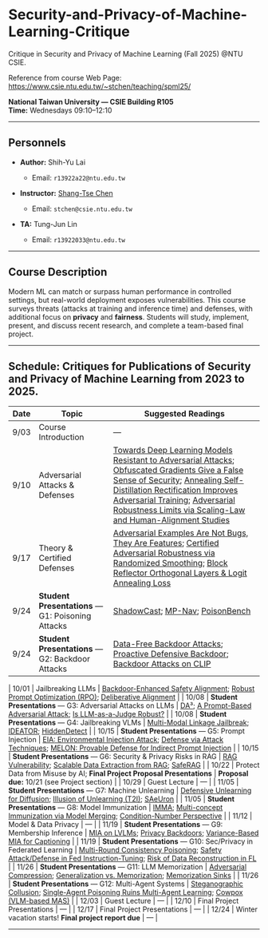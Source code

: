 # Security-and-Privacy-of-Machine-Learning-Critique
Critique in Security and Privacy of Machine Learning (Fall 2025) @NTU CSIE. 

Reference from course Web Page: https://www.csie.ntu.edu.tw/~stchen/teaching/spml25/

**National Taiwan University — CSIE Building R105**  
**Time:** Wednesdays 09:10–12:10

---

## Personnels

- **Author:** Shih-Yu Lai 
  - Email: `r13922a22@ntu.edu.tw`
    
- **Instructor:** [Shang-Tse Chen](https://www.csie.ntu.edu.tw/~stchen/)
  - Email: `stchen@csie.ntu.edu.tw`
    
- **TA:** Tung-Jun Lin  
  - Email: `r13922033@ntu.edu.tw`

---

## Course Description

Modern ML can match or surpass human performance in controlled settings, but real-world deployment exposes vulnerabilities. This course surveys threats (attacks at training and inference time) and defenses, with additional focus on **privacy** and **fairness**. Students will study, implement, present, and discuss recent research, and complete a team-based final project.

---

## Schedule: Critiques for Publications of Security and Privacy of Machine Learning from 2023 to 2025.


| Date | Topic | Suggested Readings |
|---|---|---|
| 9/03 | Course Introduction | — |
| 9/10 | Adversarial Attacks & Defenses | [Towards Deep Learning Models Resistant to Adversarial Attacks](https://arxiv.org/abs/1706.06083); [Obfuscated Gradients Give a False Sense of Security](https://arxiv.org/pdf/1802.00420); [Annealing Self-Distillation Rectification Improves Adversarial Training](https://arxiv.org/pdf/2305.12118); [Adversarial Robustness Limits via Scaling-Law and Human-Alignment Studies](https://arxiv.org/pdf/2404.09349) |
| 9/17 | Theory & Certified Defenses | [Adversarial Examples Are Not Bugs, They Are Features](https://arxiv.org/pdf/1905.02175.pdf); [Certified Adversarial Robustness via Randomized Smoothing](https://arxiv.org/pdf/1902.02918); [Block Reflector Orthogonal Layers & Logit Annealing Loss](https://arxiv.org/pdf/2505.15174) |
| 9/24 | **Student Presentations** — G1: Poisoning Attacks | [ShadowCast](https://arxiv.org/abs/2402.06608); [MP-Nav](https://openreview.net/pdf?id=zy7VeNtSLM); [PoisonBench](https://arxiv.org/abs/2410.08811) |
| 9/24 | **Student Presentations** — G2: Backdoor Attacks | [Data-Free Backdoor Attacks](https://arxiv.org/abs/2412.06219); [Proactive Defensive Backdoor](https://arxiv.org/abs/2405.16112); [Backdoor Attacks on CLIP](https://openreview.net/pdf?id=DWCDyGl6k8)|

| 10/01 | Jailbreaking LLMs | [Backdoor-Enhanced Safety Alignment](https://arxiv.org/abs/2402.05209); [Robust Prompt Optimization (RPO)](https://arxiv.org/abs/2406.13356); [Deliberative Alignment](https://arxiv.org/abs/2402.01717) |
| 10/08 | **Student Presentations** — G3: Adversarial Attacks on LLMs | [DA³](https://arxiv.org/abs/2406.17006); [A Prompt-Based Adversarial Attack](https://arxiv.org/abs/2402.09187); [Is LLM-as-a-Judge Robust?](https://arxiv.org/abs/2407.11373) |
| 10/08 | **Student Presentations** — G4: Jailbreaking VLMs | [Multi-Modal Linkage Jailbreak](https://arxiv.org/abs/2406.04031); [IDEATOR](https://arxiv.org/abs/2406.18510); [HiddenDetect](https://aclanthology.org/2024.findings-acl.841/) |
| 10/15 | **Student Presentations** — G5: Prompt Injection | [EIA: Environmental Injection Attack](https://arxiv.org/abs/2406.19359); [Defense via Attack Techniques](https://arxiv.org/abs/2406.00880); [MELON: Provable Defense for Indirect Prompt Injection](https://arxiv.org/abs/2406.05815) |
| 10/15 | **Student Presentations** — G6: Security & Privacy Risks in RAG | [RAG Vulnerability](https://arxiv.org/abs/2402.07817); [Scalable Data Extraction from RAG](https://arxiv.org/abs/2402.12749); [SafeRAG](https://aclanthology.org/2024.findings-acl.507/) |
| 10/22 | Protect Data from Misuse by AI; **Final Project Proposal Presentations** | **Proposal due:** 10/21 (see Project section) |
| 10/29 | Guest Lecture | — |
| 11/05 | **Student Presentations** — G7: Machine Unlearning | [Defensive Unlearning for Diffusion](https://arxiv.org/abs/2406.02921); [Illusion of Unlearning (T2I)](https://openaccess.thecvf.com/content/CVPR2024/html/Xu_The_Illusion_of_Unlearning_The_Unstable_Nature_of_Machine_Unlearning_in_CVPR_2024_paper.html); [SAeUron](https://arxiv.org/abs/2405.20822) |
| 11/05 | **Student Presentations** — G8: Model Immunization | [IMMA](https://arxiv.org/abs/2406.10667); [Multi-concept Immunization via Model Merging](https://arxiv.org/abs/2405.13236); [Condition-Number Perspective](https://arxiv.org/abs/2405.14471) |
| 11/12 | Model & Data Privacy | — |
| 11/19 | **Student Presentations** — G9: Membership Inference | [MIA on LVLMs](https://arxiv.org/abs/2403.09041); [Privacy Backdoors](https://arxiv.org/abs/2406.16240); [Variance-Based MIA for Captioning](https://openaccess.thecvf.com/content/ICCV2023/html/Hu_Variance-Based_Membership_Inference_Attacks_Against_Large-Scale_Image_Captioning_Models_ICCV_2023_paper.html) |
| 11/19 | **Student Presentations** — G10: Sec/Privacy in Federated Learning | [Multi-Round Consistency Poisoning](https://arxiv.org/abs/2403.06664); [Safety Attack/Defense in Fed Instruction-Tuning](https://arxiv.org/abs/2406.18024); [Risk of Data Reconstruction in FL](https://www.usenix.org/conference/usenixsecurity24/presentation/liu-teng) |
| 11/26 | **Student Presentations** — G11: LLM Memorization | [Adversarial Compression](https://arxiv.org/abs/2406.14567); [Generalization vs. Memorization](https://arxiv.org/abs/2406.08427); [Memorization Sinks](https://arxiv.org/abs/2406.04100) |
| 11/26 | **Student Presentations** — G12: Multi-Agent Systems | [Steganographic Collusion](https://proceedings.neurips.cc/paper_files/paper/2023/hash/66a2c9d83f4113cd8540bd197a7b7f35-Abstract-Conference.html); [Single-Agent Poisoning Ruins Multi-Agent Learning](https://openreview.net/forum?id=Oq5Jd4R6oM); [Cowpox (VLM-based MAS)](https://arxiv.org/abs/2406.14386) |
| 12/03 | Guest Lecture | — |
| 12/10 | Final Project Presentations | — |
| 12/17 | Final Project Presentations | — |
| 12/24 | Winter vacation starts! **Final project report due** | — |

---
